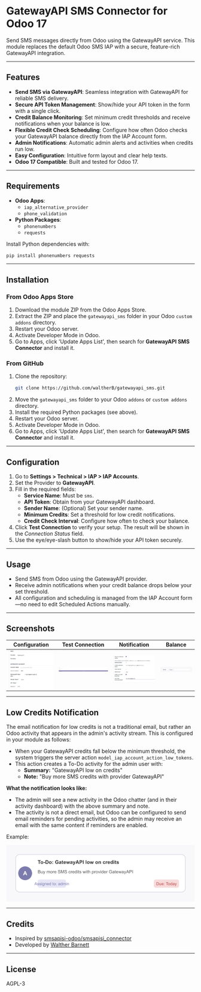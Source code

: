 # GatewayAPI SMS Connector for Odoo 17

Send SMS messages directly from Odoo using the GatewayAPI service. This module replaces the default Odoo SMS IAP with a secure, feature-rich GatewayAPI integration.

---

## Features

- **Send SMS via GatewayAPI**: Seamless integration with GatewayAPI for reliable SMS delivery.
- **Secure API Token Management**: Show/hide your API token in the form with a single click.
- **Credit Balance Monitoring**: Set minimum credit thresholds and receive notifications when your balance is low.
- **Flexible Credit Check Scheduling**: Configure how often Odoo checks your GatewayAPI balance directly from the IAP Account form.
- **Admin Notifications**: Automatic admin alerts and activities when credits run low.
- **Easy Configuration**: Intuitive form layout and clear help texts.
- **Odoo 17 Compatible**: Built and tested for Odoo 17.

---

## Requirements

- **Odoo Apps**:  
  - `iap_alternative_provider`  
  - `phone_validation`
- **Python Packages**:  
  - `phonenumbers`  
  - `requests`

Install Python dependencies with:
```sh
pip install phonenumbers requests
```

---

## Installation

### From Odoo Apps Store

1. Download the module ZIP from the Odoo Apps Store.
2. Extract the ZIP and place the `gatewayapi_sms` folder in your Odoo `custom addons` directory.
3. Restart your Odoo server.
4. Activate Developer Mode in Odoo.
5. Go to Apps, click 'Update Apps List', then search for **GatewayAPI SMS Connector** and install it.

### From GitHub

1. Clone the repository:
   ```sh
   git clone https://github.com/waltherB/gatewayapi_sms.git
   ```
2. Move the `gatewayapi_sms` folder to your Odoo `addons` or `custom addons` directory.
3. Install the required Python packages (see above).
4. Restart your Odoo server.
5. Activate Developer Mode in Odoo.
6. Go to Apps, click 'Update Apps List', then search for **GatewayAPI SMS Connector** and install it.

---

## Configuration

1. Go to **Settings > Technical > IAP > IAP Accounts**.
2. Set the Provider to **GatewayAPI**.
3. Fill in the required fields:
   - **Service Name**: Must be `sms`.
   - **API Token**: Obtain from your GatewayAPI dashboard.
   - **Sender Name**: (Optional) Set your sender name.
   - **Minimum Credits**: Set a threshold for low credit notifications.
   - **Credit Check Interval**: Configure how often to check your balance.
4. Click **Test Connection** to verify your setup. The result will be shown in the *Connection Status* field.
5. Use the eye/eye-slash button to show/hide your API token securely.

---

## Usage

- Send SMS from Odoo using the GatewayAPI provider.
- Receive admin notifications when your credit balance drops below your set threshold.
- All configuration and scheduling is managed from the IAP Account form—no need to edit Scheduled Actions manually.

---

## Screenshots

| Configuration | Test Connection | Notification | Balance |
|---------------|----------------|--------------|---------|
| ![Config](static/description/screenshot_01_config.png) | ![Test](static/description/screenshot_02_test_connection.png) | ![Notif](static/description/screenshot_03_notification.png) | ![Balance](static/description/screenshot_04_balance.png) |

---

## Low Credits Notification

The email notification for low credits is not a traditional email, but rather an Odoo activity that appears in the admin's activity stream. This is configured in your module as follows:

- When your GatewayAPI credits fall below the minimum threshold, the system triggers the server action `model_iap_account_action_low_tokens`.
- This action creates a To-Do activity for the admin user with:
  - **Summary:** "GatewayAPI low on credits"
  - **Note:** "Buy more SMS credits with provider GatewayAPI"

**What the notification looks like:**
- The admin will see a new activity in the Odoo chatter (and in their activity dashboard) with the above summary and note.
- The activity is not a direct email, but Odoo can be configured to send email reminders for pending activities, so the admin may receive an email with the same content if reminders are enabled.

Example:

![Low credits notification activity](static/description/screenshot_05_low_credits_notification.png)

---

## Credits

- Inspired by [smsapisi-odoo/smsapisi_connector](https://github.com/waltherB/smsapisi-odoo/tree/17.0/smsapisi_connector)
- Developed by [Walther Barnett](https://github.com/waltherB)

---

## License

AGPL-3
